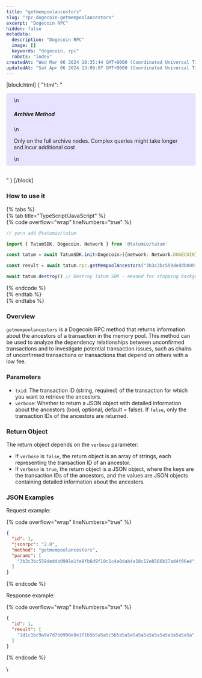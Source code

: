 ```yaml
---
title: "getmempoolancestors"
slug: "rpc-dogecoin-getmempoolancestors"
excerpt: "Dogecoin RPC"
hidden: false
metadata: 
  description: "Dogecoin RPC"
  image: []
  keywords: "dogecoin, rpc"
  robots: "index"
createdAt: "Wed Mar 06 2024 10:35:44 GMT+0000 (Coordinated Universal Time)"
updatedAt: "Sat Apr 06 2024 13:09:07 GMT+0000 (Coordinated Universal Time)"
---
```

[block:html]
{
  "html": "<div style="padding: 10px 20px; border-radius: 5px; background-color: #e6e2ff; margin: 0 0 30px 0;">\n  <h5>Archive Method</h5>\n  <p>Only on the full archive nodes. Complex queries might take longer and incur additional cost</p>\n</div>"
}
[/block]


### How to use it

{% tabs %}  
{% tab title="TypeScript/JavaScript" %}  
{% code overflow="wrap" lineNumbers="true" %}

```typescript
// yarn add @tatumio/tatum

import { TatumSDK, Dogecoin, Network } from '@tatumio/tatum'

const tatum = await TatumSDK.init<Dogecoin>({network: Network.DOGECOIN})

const result = await tatum.rpc.getMempoolAncestors("3b3c3bc559deddb0991e1fe9fb6d9f10c1c4a0dab4a18c12e8566b37ad4f06e4")

await tatum.destroy() // Destroy Tatum SDK - needed for stopping background jobs
```

{% endcode %}  
{% endtab %}  
{% endtabs %}

### Overview

`getmempoolancestors` is a Dogecoin RPC method that returns information about the ancestors of a transaction in the memory pool. This method can be used to analyze the dependency relationships between unconfirmed transactions and to investigate potential transaction issues, such as chains of unconfirmed transactions or transactions that depend on others with a low fee.

### Parameters

- `txid`: The transaction ID (string, required) of the transaction for which you want to retrieve the ancestors.
- `verbose`: Whether to return a JSON object with detailed information about the ancestors (bool, optional, default = false). If `false`, only the transaction IDs of the ancestors are returned.

### Return Object

The return object depends on the `verbose` parameter:

- If `verbose` is `false`, the return object is an array of strings, each representing the transaction ID of an ancestor.
- If `verbose` is `true`, the return object is a JSON object, where the keys are the transaction IDs of the ancestors, and the values are JSON objects containing detailed information about the ancestors.

### JSON Examples

Request example:

{% code overflow="wrap" lineNumbers="true" %}

```json
{
  "id": 1,
  "jsonrpc": "2.0",
  "method": "getmempoolancestors",
  "params": [
    "3b3c3bc559deddb0991e1fe9fb6d9f10c1c4a0dab4a18c12e8566b37ad4f06e4"
  ]
}

```

{% endcode %}

Response example:

{% code overflow="wrap" lineNumbers="true" %}

```json
{
  "id": 1,
  "result": [
    "1d1c1bc9a9a7d7b0990e0e1f1b5b5a5a5c5b5a5a5a5a5a5a5a5a5a5a5a5a5a5a"
  ]
}

```

{% endcode %}

\\
